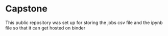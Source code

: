 # Capstone
This public repository was set up for storing the jobs csv file and the ipynb file so that it can get hosted on binder
